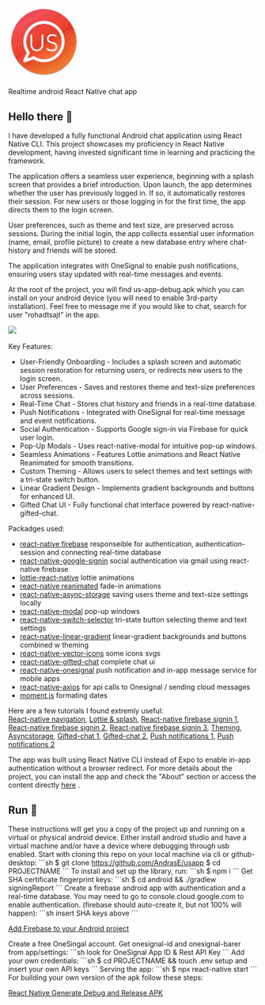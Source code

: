 ### ![](https://github.com/AndrasE/raw-readme/blob/main/us-readme.png?raw=true)

Realtime android React Native chat app

## Hello there 👋

I have developed a fully functional Android chat application using React Native CLI. This project showcases my proficiency in React Native development, having invested significant time in learning and practicing the framework.

The application offers a seamless user experience, beginning with a splash screen that provides a brief introduction. Upon launch, the app determines whether the user has previously logged in. If so, it automatically restores their session. For new users or those logging in for the first time, the app directs them to the login screen.

User preferences, such as theme and text size, are preserved across sessions. During the initial login, the app collects essential user information (name, email, profile picture) to create a new database entry where chat-history and friends will be stored.

The application integrates with OneSignal to enable push notifications, ensuring users stay updated with real-time messages and events.

At the root of the project, you will find us-app-debug.apk which you can install on your android device (you will need to enable 3rd-party installation). Feel free to message me if you would like to chat, search for user "rohadtsajt" in the app.

[![](https://github.com/AndrasE/raw-readme/blob/main/us-app-yt.gif?raw=true)](https://youtu.be/w_1VowseA3g?si=4nr223Uw9BDL2BHc)

Key Features:

- User-Friendly Onboarding - Includes a splash screen and automatic session restoration for returning users, or redirects new users to the login screen.
- User Preferences - Saves and restores theme and text-size preferences across sessions.
- Real-Time Chat - Stores chat history and friends in a real-time database.
- Push Notifications - Integrated with OneSignal for real-time message and event notifications.
- Social Authentication - Supports Google sign-in via Firebase for quick user login.
- Pop-Up Modals - Uses react-native-modal for intuitive pop-up windows.
- Seamless Animations - Features Lottie animations and React Native Reanimated for smooth transitions.
- Custom Theming - Allows users to select themes and text settings with a tri-state switch button.
- Linear Gradient Design - Implements gradient backgrounds and buttons for enhanced UI.
- Gifted Chat UI - Fully functional chat interface powered by react-native-gifted-chat.

Packadges used:

- [react-native firebase](https://rnfirebase.io/) responseible for authentication, authentication-session and connecting real-time database
- [react-native-google-signin](https://github.com/react-native-google-signin/google-signin) social authentication via gmail using react-native firebase
- [lottie-react-native](https://www.npmjs.com/package/lottie-react-native) lottie animations
- [react-native reanimated](https://docs.swmansion.com/react-native-reanimated/) fade-in animations
- [react-native-async-storage](https://www.npmjs.com/package/@react-native-async-storage/async-storage) saving users theme and text-size settings locally
- [react-native-modal](https://www.npmjs.com/package/react-native-modal) pop-up windows
- [react-native-switch-selector](https://www.npmjs.com/package/react-native-switch-selector) tri-state button selecting theme and text settings
- [react-native-linear-gradient](https://www.npmjs.com/package/react-native-linear-gradient) linear-gradient backgrounds and buttons combined w theming
- [react-native-vector-icons](https://www.npmjs.com/package/react-native-vector-icons) some icons svgs
- [react-native-gifted-chat](https://www.npmjs.com/package/react-native-gifted-chat?activeTab=versions) complete chat ui
- [react-native-onesignal](https://documentation.onesignal.com/docs/react-native-sdk-setup) push notification and in-app message service for mobile apps
- [react-native-axios](https://www.npmjs.com/package/react-native-axios) for api calls to Onesignal / sending cloud messages
- [moment.js](https://momentjs.com/) formating dates

Here are a few tutorials I found extremly useful:  
[React-native navigation](https://youtu.be/I7POH4acHV8?si=ujz9tW3-b0x1LFU8), [Lottie & splash](https://youtu.be/mZXCOdIFg6Q?si=KGwVJEzNPHA6h1a_), [React-native firebase signin 1](https://youtu.be/RkQpvlosGz0?si=jaUdyw3E8e13ly2e), [React-native firebase signin 2](https://youtu.be/8aARNaWR78Q?si=mJEqlk6ffdHqNXbN), [React-native firebase signin 3](https://youtu.be/RrGtyfo1wr0?si=_J5qp15yHs-VIO9Y), [Theming](https://youtu.be/km1qm1Zz2lY?si=owQr0aFeMmk6fvqH), [Asyncstorage](https://youtu.be/PRGHWgTydyQ?si=b-pveeF2814-PduM), [Gifted-chat 1](https://youtu.be/Z0riAoqXrwo?si=dMS8Pf6LkjIvFCZK), [Gifted-chat 2](https://youtu.be/Z0riAoqXrwo?si=dMS8Pf6LkjIvFCZK), [Push notifications 1](https://youtu.be/Qcxa6dxfUFo?si=xZ3G5Cg0_FpmAU9Q), [Push notifications 2](https://youtu.be/X5kjfW1rfig?si=dW8S6h1CiG63fEMC)

The app was built using React Native CLI instead of Expo to enable in-app authentication without a browser redirect. For more details about the project, you can install the app and check the "About" section or access the content directly [here](https://github.com/AndrasE/usapp/blob/main/src/screens/AboutMore.js) .

## Run 🚀 
These instructions will get you a copy of the project up and running on a virtual or physical android device. Either install android studio and have a virtual machine and/or have a device where debugging through usb enabled. Start with cloning this repo on your local machine via cli or github-desktop: \`\`\`sh $ git clone https://github.com/AndrasE/usapp $ cd PROJECTNAME \`\`\` To install and set up the library, run: \`\`\`sh $ npm i \`\`\` Get SHA certificate fingerprint keys: \`\`\`sh $ cd android && ./gradlew signingReport \`\`\` Create a firebase android app with authentication and a real-time database. You may need to go to console.cloud.google.com to enable authentication. (firebase should auto-create it, but not 100% will happen): \`\`\`sh insert SHA keys above \`\`\`

[Add Firebase to your Android project](https://firebase.google.com/docs/android/setup)

Create a free OneSingal account. Get onesignal-id and onesignal-barer from app/settings: \`\`\`sh look for OneSignal App ID & Rest API Key \`\`\` Add your own credentials: \`\`\`sh $ cd PROJECTNAME && touch .env setup and insert your own API keys \`\`\` Serving the app: \`\`\`sh $ npx react-native start \`\`\` For building your own version of the apk follow these steps:

[React Native Generate Debug and Release APK](https://medium.com/geekculture/react-native-generate-apk-debug-and-release-apk-4e9981a2ea51)
